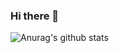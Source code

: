### Hi there 👋
![Anurag's github stats](https://github-readme-stats.vercel.app/api?username=chotipandev&show_icons=true&hide=issues&theme=dark)
<!--
**chotipandev/chotipandev** is a ✨ _special_ ✨ repository because its `README.md` (this file) appears on your GitHub profile.

Here are some ideas to get you started:

- 🔭 I’m currently working on ...
- 🌱 I’m currently learning ...
- 👯 I’m looking to collaborate on ...
- 🤔 I’m looking for help with ...
- 💬 Ask me about ...
- 📫 How to reach me: ...
- 😄 Pronouns: ...
- ⚡ Fun fact: ...
-->

